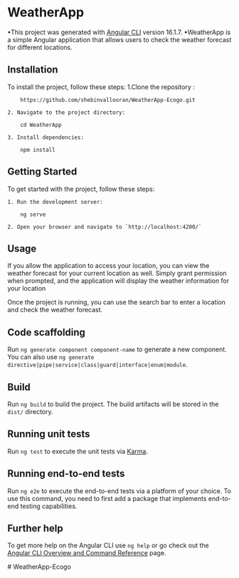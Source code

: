 # WeatherApp

•This project was generated with [Angular CLI](https://github.com/angular/angular-cli) version 16.1.7.
•WeatherApp is a simple Angular application that allows users to check the weather forecast for different locations.

## Installation

To install the project, follow these steps:
    1.Clone the repository :

        https://github.com/shebinvallooran/WeatherApp-Ecogo.git

    2. Navigate to the project directory:

        cd WeatherApp

    3. Install dependencies:

        npm install

## Getting Started

To get started with the project, follow these steps:

    1. Run the development server:

        ng serve

    2. Open your browser and navigate to `http://localhost:4200/`

## Usage

If you allow the application to access your location, you can view the weather forecast for your current location as well. Simply grant permission when prompted, and the application will display the weather information for your location

Once the project is running, you can use the search bar to enter a location and check the weather forecast.


## Code scaffolding

Run `ng generate component component-name` to generate a new component. You can also use `ng generate directive|pipe|service|class|guard|interface|enum|module`.

## Build

Run `ng build` to build the project. The build artifacts will be stored in the `dist/` directory.

## Running unit tests

Run `ng test` to execute the unit tests via [Karma](https://karma-runner.github.io).

## Running end-to-end tests

Run `ng e2e` to execute the end-to-end tests via a platform of your choice. To use this command, you need to first add a package that implements end-to-end testing capabilities.

## Further help

To get more help on the Angular CLI use `ng help` or go check out the [Angular CLI Overview and Command Reference](https://angular.io/cli) page.





#   W e a t h e r A p p - E c o g o  
 